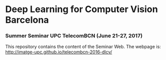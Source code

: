 # Deep Learning for Computer Vision Barcelona

### Summer Seminar UPC TelecomBCN (June 21-27, 2017)

This repository contains the content of the Seminar Web. The webpage is:
http://imatge-upc.github.io/telecombcn-2016-dlcv/
